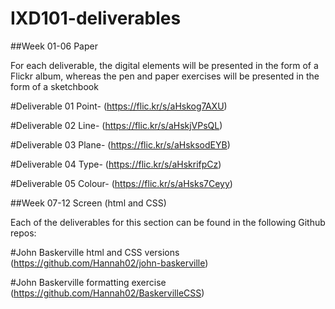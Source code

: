 # IXD101-deliverables

##Week 01-06 Paper

For each deliverable, the digital elements will be presented in the form of a Flickr album, whereas the pen and paper exercises will be presented in the form of a sketchbook

#Deliverable 01 Point-
(https://flic.kr/s/aHskog7AXU)

#Deliverable 02 Line-
(https://flic.kr/s/aHskjVPsQL)

#Deliverable 03 Plane-
(https://flic.kr/s/aHsksodEYB)

#Deliverable 04 Type-
(https://flic.kr/s/aHskrifpCz)

#Deliverable 05 Colour-
(https://flic.kr/s/aHsks7Ceyy)




##Week 07-12 Screen (html and CSS)

Each of the deliverables for this section can be found in the following Github repos:

#John Baskerville html and CSS versions
(https://github.com/Hannah02/john-baskerville)

#John Baskerville formatting exercise
(https://github.com/Hannah02/BaskervilleCSS)

